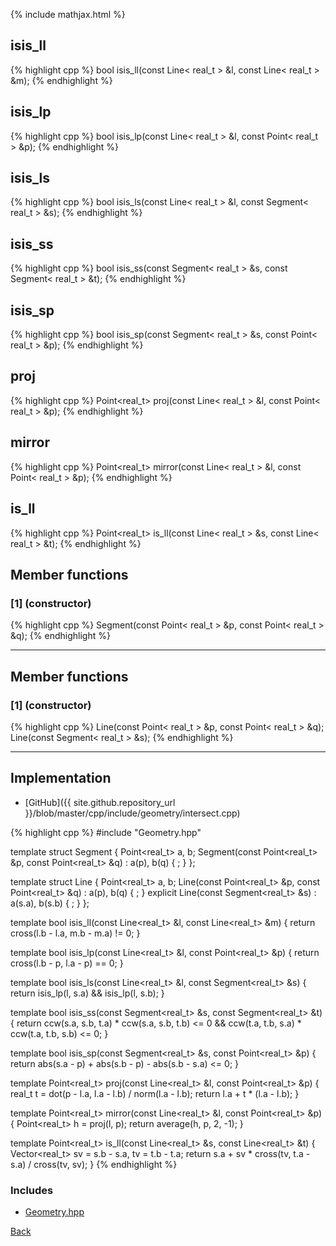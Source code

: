 {% include mathjax.html %}

## isis_ll

{% highlight cpp %}
bool isis_ll(const Line< real_t > &l, const Line< real_t > &m);
{% endhighlight %}

## isis_lp

{% highlight cpp %}
bool isis_lp(const Line< real_t > &l, const Point< real_t > &p);
{% endhighlight %}

## isis_ls

{% highlight cpp %}
bool isis_ls(const Line< real_t > &l, const Segment< real_t > &s);
{% endhighlight %}

## isis_ss

{% highlight cpp %}
bool isis_ss(const Segment< real_t > &s, const Segment< real_t > &t);
{% endhighlight %}

## isis_sp

{% highlight cpp %}
bool isis_sp(const Segment< real_t > &s, const Point< real_t > &p);
{% endhighlight %}

## proj

{% highlight cpp %}
Point<real_t> proj(const Line< real_t > &l, const Point< real_t > &p);
{% endhighlight %}

## mirror

{% highlight cpp %}
Point<real_t> mirror(const Line< real_t > &l, const Point< real_t > &p);
{% endhighlight %}

## is_ll

{% highlight cpp %}
Point<real_t> is_ll(const Line< real_t > &s, const Line< real_t > &t);
{% endhighlight %}

## Member functions

### [1] (constructor)
{% highlight cpp %}
Segment(const Point< real_t > &p, const Point< real_t > &q);
{% endhighlight %}


---------------------------------------

## Member functions

### [1] (constructor)
{% highlight cpp %}
Line(const Point< real_t > &p, const Point< real_t > &q);
Line(const Segment< real_t > &s);
{% endhighlight %}


---------------------------------------

## Implementation

- [GitHub]({{ site.github.repository_url }}/blob/master/cpp/include/geometry/intersect.cpp)

{% highlight cpp %}
#include "Geometry.hpp"

template <typename real_t> struct Segment {
  Point<real_t> a, b;
  Segment(const Point<real_t> &p, const Point<real_t> &q) : a(p), b(q) { ; }
};

template <typename real_t> struct Line {
  Point<real_t> a, b;
  Line(const Point<real_t> &p, const Point<real_t> &q) : a(p), b(q) { ; }
  explicit Line(const Segment<real_t> &s) : a(s.a), b(s.b) { ; }
};

template <typename real_t>
bool isis_ll(const Line<real_t> &l, const Line<real_t> &m) {
  return cross(l.b - l.a, m.b - m.a) != 0;
}

template <typename real_t>
bool isis_lp(const Line<real_t> &l, const Point<real_t> &p) {
  return cross(l.b - p, l.a - p) == 0;
}

template <typename real_t>
bool isis_ls(const Line<real_t> &l, const Segment<real_t> &s) {
  return isis_lp(l, s.a) && isis_lp(l, s.b);
}

template <typename real_t>
bool isis_ss(const Segment<real_t> &s, const Segment<real_t> &t) {
  return ccw(s.a, s.b, t.a) * ccw(s.a, s.b, t.b) <= 0 &&
         ccw(t.a, t.b, s.a) * ccw(t.a, t.b, s.b) <= 0;
}

template <typename real_t>
bool isis_sp(const Segment<real_t> &s, const Point<real_t> &p) {
  return abs(s.a - p) + abs(s.b - p) - abs(s.b - s.a) <= 0;
}

template <typename real_t>
Point<real_t> proj(const Line<real_t> &l, const Point<real_t> &p) {
  real_t t = dot(p - l.a, l.a - l.b) / norm(l.a - l.b);
  return l.a + t * (l.a - l.b);
}

template <typename real_t>
Point<real_t> mirror(const Line<real_t> &l, const Point<real_t> &p) {
  Point<real_t> h = proj(l, p);
  return average(h, p, 2, -1);
}

template <typename real_t>
Point<real_t> is_ll(const Line<real_t> &s, const Line<real_t> &t) {
  Vector<real_t> sv = s.b - s.a, tv = t.b - t.a;
  return s.a + sv * cross(tv, t.a - s.a) / cross(tv, sv);
}
{% endhighlight %}

### Includes

- [Geometry.hpp](Geometry)

[Back](../..)
